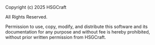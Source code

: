 Copyright (c) 2025 HSGCraft

All Rights Reserved.

Permission to use, copy, modify, and distribute this software and its documentation for any purpose and without fee is hereby prohibited, without prior written permission from HSGCraft.
